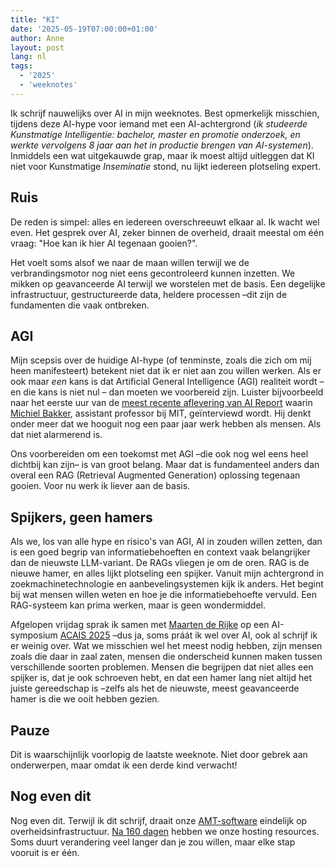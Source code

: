 ```yaml
---
title: "KI"
date: '2025-05-19T07:00:00+01:00'
author: Anne
layout: post
lang: nl
tags:
  - '2025'
  - 'weeknotes'
---
```


Ik schrijf nauwelijks over AI in mijn weeknotes. Best opmerkelijk misschien, tijdens deze AI-hype voor iemand met een
AI-achtergrond (_ik studeerde Kunstmatige Intelligentie: bachelor, master en promotie onderzoek, en werkte vervolgens 8
jaar aan het in productie brengen van AI-systemen_). Inmiddels een wat uitgekauwde grap, maar ik moest altijd uitleggen
dat KI niet voor Kunstmatige _Inseminatie_ stond, nu lijkt iedereen plotseling expert.

## Ruis

De reden is simpel: alles en iedereen overschreeuwt elkaar al. Ik wacht wel even. Het gesprek over AI, zeker binnen de
overheid, draait meestal om één vraag: "Hoe kan ik hier AI tegenaan gooien?".

Het voelt soms alsof we naar de maan willen terwijl we de verbrandingsmotor nog niet eens gecontroleerd kunnen inzetten.
We mikken op geavanceerde AI terwijl we worstelen met de basis. Een degelijke infrastructuur, gestructureerde data,
heldere processen –dit zijn de fundamenten die vaak ontbreken.

## AGI

Mijn scepsis over de huidige AI-hype (of tenminste, zoals die zich om mij heen manifesteert) betekent niet dat ik er
niet aan zou willen werken. Als er ook maar _een_ kans is dat Artificial General Intelligence (AGI) realiteit wordt – en
die kans is niet nul – dan moeten we voorbereid zijn. Luister bijvoorbeeld naar het eerste uur van
de [meest recente aflevering van AI Report](https://www.aireport.email/p/de-toekomst-van-onderwijs-als-ai)
waarin [Michiel Bakker](https://miba.dev/), assistant professor bij MIT, geïnterviewd wordt. Hij denkt onder meer dat we hooguit nog
een paar jaar werk hebben als mensen. Als dat niet alarmerend is.

Ons voorbereiden om een toekomst met AGI –die ook nog wel eens heel dichtbij kan zijn– is van groot belang. Maar dat is
fundamenteel anders dan overal een RAG (Retrieval Augmented Generation) oplossing tegenaan gooien. Voor nu werk ik
liever aan de basis.

## Spijkers, geen hamers

Als we, los van alle hype en risico's van AGI, AI in zouden willen zetten, dan is een goed begrip van
informatiebehoeften en context vaak belangrijker dan de nieuwste LLM-variant. De RAGs vliegen je om de oren. RAG is de
nieuwe hamer, en alles lijkt plotseling een spijker. Vanuit mijn achtergrond in zoekmachinetechnologie en
aanbevelingsystemen kijk ik anders. Het begint bij wat mensen willen weten en hoe je die informatiebehoefte vervuld. Een
RAG-systeem kan prima werken, maar is geen wondermiddel.

Afgelopen vrijdag sprak ik samen met [Maarten de Rijke](https://staff.fnwi.uva.nl/m.derijke/) op een
AI-symposium [ACAIS 2025](https://acais.svcognac.nl/pages/years/2025/) –dus ja, soms práát ik wel over AI, ook al
schrijf ik er weinig over. Wat we misschien wel het meest nodig hebben, zijn mensen zoals die daar in zaal zaten, mensen
die onderscheid kunnen maken tussen verschillende soorten problemen. Mensen die begrijpen dat niet alles een spijker is,
dat je ook schroeven hebt, en dat een hamer lang niet altijd het juiste gereedschap is –zelfs als het de nieuwste, meest
geavanceerde hamer is die we ooit hebben gezien.

## Pauze

Dit is waarschijnlijk voorlopig de laatste weeknote. Niet door gebrek aan onderwerpen, maar omdat ik een derde kind
verwacht!

## Nog even dit

Nog even dit. Terwijl ik dit schrijf, draait onze [AMT-software](https://github.com/MinBZK/amt) eindelijk op
overheidsinfrastructuur.
[Na 160 dagen](/2025/03/07/hosting-in-slow-motion.html) hebben we onze hosting resources. Soms duurt verandering veel
langer dan je zou willen, maar elke stap vooruit is er één.
